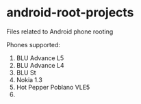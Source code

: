 # android-root-projects
Files related to Android phone rooting

Phones supported:
1. BLU Advance L5
2. BLU Advance L4
3. BLU St
4. Nokia 1.3
5. Hot Pepper Poblano VLE5
6. 
